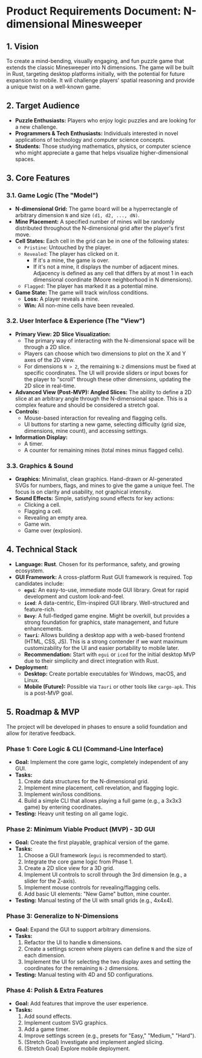 # Product Requirements Document: N-dimensional Minesweeper

## 1. Vision

To create a mind-bending, visually engaging, and fun puzzle game that extends the classic Minesweeper into N dimensions. The game will be built in Rust, targeting desktop platforms initially, with the potential for future expansion to mobile. It will challenge players' spatial reasoning and provide a unique twist on a well-known game.

## 2. Target Audience

*   **Puzzle Enthusiasts:** Players who enjoy logic puzzles and are looking for a new challenge.
*   **Programmers & Tech Enthusiasts:** Individuals interested in novel applications of technology and computer science concepts.
*   **Students:** Those studying mathematics, physics, or computer science who might appreciate a game that helps visualize higher-dimensional spaces.

## 3. Core Features

### 3.1. Game Logic (The "Model")

*   **N-dimensional Grid:** The game board will be a hyperrectangle of arbitrary dimension `N` and size `(d1, d2, ..., dN)`.
*   **Mine Placement:** A specified number of mines will be randomly distributed throughout the N-dimensional grid after the player's first move.
*   **Cell States:** Each cell in the grid can be in one of the following states:
    *   `Pristine`: Untouched by the player.
    *   `Revealed`: The player has clicked on it.
        *   If it's a mine, the game is over.
        *   If it's not a mine, it displays the number of adjacent mines. Adjacency is defined as any cell that differs by at most 1 in each dimensional coordinate (Moore neighborhood in N dimensions).
    *   `Flagged`: The player has marked it as a potential mine.
*   **Game State:** The game will track win/loss conditions.
    *   **Loss:** A player reveals a mine.
    *   **Win:** All non-mine cells have been revealed.

### 3.2. User Interface & Experience (The "View")

*   **Primary View: 2D Slice Visualization:**
    *   The primary way of interacting with the N-dimensional space will be through a 2D slice.
    *   Players can choose which two dimensions to plot on the X and Y axes of the 2D view.
    *   For dimensions `N > 2`, the remaining `N-2` dimensions must be fixed at specific coordinates. The UI will provide sliders or input boxes for the player to "scroll" through these other dimensions, updating the 2D slice in real-time.
*   **Advanced View (Post-MVP): Angled Slices:** The ability to define a 2D slice at an arbitrary angle through the N-dimensional space. This is a complex feature and should be considered a stretch goal.
*   **Controls:**
    *   Mouse-based interaction for revealing and flagging cells.
    *   UI buttons for starting a new game, selecting difficulty (grid size, dimensions, mine count), and accessing settings.
*   **Information Display:**
    *   A timer.
    *   A counter for remaining mines (total mines minus flagged cells).

### 3.3. Graphics & Sound

*   **Graphics:** Minimalist, clean graphics. Hand-drawn or AI-generated SVGs for numbers, flags, and mines to give the game a unique feel. The focus is on clarity and usability, not graphical intensity.
*   **Sound Effects:** Simple, satisfying sound effects for key actions:
    *   Clicking a cell.
    *   Flagging a cell.
    *   Revealing an empty area.
    *   Game win.
    *   Game over (explosion).

## 4. Technical Stack

*   **Language:** **Rust**. Chosen for its performance, safety, and growing ecosystem.
*   **GUI Framework:** A cross-platform Rust GUI framework is required. Top candidates include:
    *   **`egui`**: An easy-to-use, immediate mode GUI library. Great for rapid development and custom look-and-feel.
    *   **`iced`**: A data-centric, Elm-inspired GUI library. Well-structured and feature-rich.
    *   **`Bevy`**: A full-fledged game engine. Might be overkill, but provides a strong foundation for graphics, state management, and future enhancements.
    *   **`Tauri`**: Allows building a desktop app with a web-based frontend (HTML, CSS, JS). This is a strong contender if we want maximum customizability for the UI and easier portability to mobile later.
    *   **Recommendation:** Start with `egui` or `iced` for the initial desktop MVP due to their simplicity and direct integration with Rust.
*   **Deployment:**
    *   **Desktop:** Create portable executables for Windows, macOS, and Linux.
    *   **Mobile (Future):** Possible via `Tauri` or other tools like `cargo-apk`. This is a post-MVP goal.

## 5. Roadmap & MVP

The project will be developed in phases to ensure a solid foundation and allow for iterative feedback.

### Phase 1: Core Logic & CLI (Command-Line Interface)

*   **Goal:** Implement the core game logic, completely independent of any GUI.
*   **Tasks:**
    1.  Create data structures for the N-dimensional grid.
    2.  Implement mine placement, cell revelation, and flagging logic.
    3.  Implement win/loss conditions.
    4.  Build a simple CLI that allows playing a full game (e.g., a 3x3x3 game) by entering coordinates.
*   **Testing:** Heavy unit testing on all game logic.

### Phase 2: Minimum Viable Product (MVP) - 3D GUI

*   **Goal:** Create the first playable, graphical version of the game.
*   **Tasks:**
    1.  Choose a GUI framework (`egui` is recommended to start).
    2.  Integrate the core game logic from Phase 1.
    3.  Create a 2D slice view for a 3D grid.
    4.  Implement UI controls to scroll through the 3rd dimension (e.g., a slider for the Z-axis).
    5.  Implement mouse controls for revealing/flagging cells.
    6.  Add basic UI elements: "New Game" button, mine counter.
*   **Testing:** Manual testing of the UI with small grids (e.g., 4x4x4).

### Phase 3: Generalize to N-Dimensions

*   **Goal:** Expand the GUI to support arbitrary dimensions.
*   **Tasks:**
    1.  Refactor the UI to handle `N` dimensions.
    2.  Create a settings screen where players can define `N` and the size of each dimension.
    3.  Implement the UI for selecting the two display axes and setting the coordinates for the remaining `N-2` dimensions.
*   **Testing:** Manual testing with 4D and 5D configurations.

### Phase 4: Polish & Extra Features

*   **Goal:** Add features that improve the user experience.
*   **Tasks:**
    1.  Add sound effects.
    2.  Implement custom SVG graphics.
    3.  Add a game timer.
    4.  Improve settings screen (e.g., presets for "Easy," "Medium," "Hard").
    5.  (Stretch Goal) Investigate and implement angled slicing.
    6.  (Stretch Goal) Explore mobile deployment.
